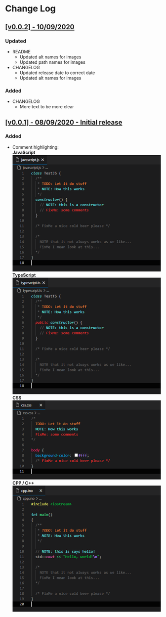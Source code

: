 # Change Log

## [[v0.0.2] - 10/09/2020](https://github.com/squeeble-ink/vscode.mint-it/releases/tag/v0.0.2)

### Updated

- README
  - Updated alt names for images
  - Updated path names for images
- CHANGELOG
  - Updated release date to correct date
  - Updated alt names for images

### Added

- CHANGELOG
  - More text to be more clear

## [[v0.0.1] - 08/09/2020 - Initial release](https://github.com/squeeble-ink/vscode.mint-it/releases/tag/v0.0.1)

### Added

- Comment highlighting:  
  **JavaScript**  
  ![mint-it-js](./assets/mint-it-js-001.png)  
  **TypeScript**  
  ![mint-it-ts](./assets/mint-it-ts-001.png)  
  **CSS**  
  ![mint-it-css](./assets/mint-it-css-001.png)  
  **CPP / C++**  
  ![mint-it-cpp](./assets/mint-it-cpp-001.png)

